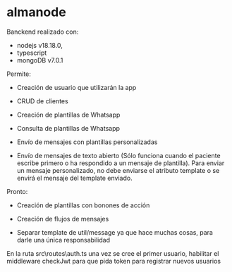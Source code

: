 # almanode

Banckend realizado con:
 - nodejs v18.18.0,
 - typescript
 - mongoDB v7.0.1

Permite:
  - Creación de usuario que utilizarán la app
  - CRUD de clientes

  - Creación de plantillas de Whatsapp
  - Consulta de plantillas de Whatsapp 

  - Envío de mensajes con plantillas personalizadas
  - Envío de mensajes de texto abierto (Sólo funciona cuando el paciente escribe primero o ha respondido a un mensaje de plantilla). Para enviar un mensaje personalizado, no debe enviarse el atributo template o se envirá el mensaje del template enviado.

Pronto:
  - Creación de plantillas con bonones de acción

  - Creación de flujos de mensajes

  - Separar template de util/message ya que hace muchas cosas, para darle una única responsabilidad 

En la ruta src\routes\auth.ts una vez se cree el primer usuario, habilitar el middleware checkJwt para que pida token para registrar nuevos usuarios
